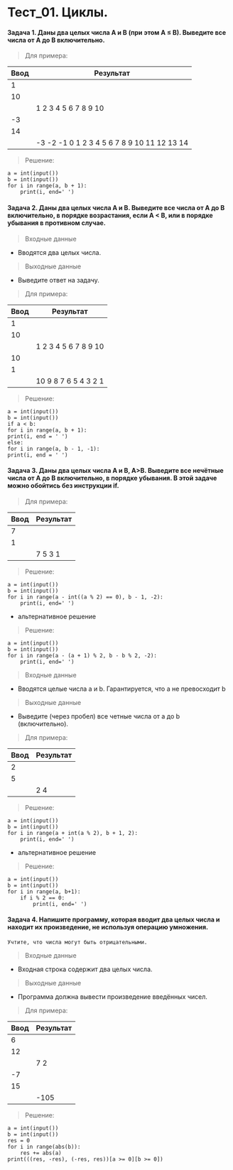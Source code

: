 # Тест_01. Циклы.

#### Задача 1. Даны два целых числа A и B (при этом A ≤ B). Выведите все числа от A до B включительно.

> Для примера:

|Ввод    |Результат
|--------|--------------------
|1       |
|10      |
|        |1 2 3 4 5 6 7 8 9 10
|-3      |
|14      |
|        |-3 -2 -1 0 1 2 3 4 5 6 7 8 9 10 11 12 13 14

> Решение:
```
a = int(input())
b = int(input())
for i in range(a, b + 1):
    print(i, end=' ')
```

#### Задача 2. Даны два целых числа A и В. Выведите все числа от A до B включительно, в порядке возрастания, если A < B, или в порядке убывания в противном случае.

> Входные данные
- Вводятся два целых числа.
> Выходные данные
- Выведите ответ на задачу.

> Для примера:

|Ввод    |Результат
|--------|--------------------
|1       |
|10      |
|        |1 2 3 4 5 6 7 8 9 10
|10      |
|1       |
|        |10 9 8 7 6 5 4 3 2 1

> Решение:
```
a = int(input())
b = int(input())
if a < b:
for i in range(a, b + 1):
print(i, end = ' ')
else:
for i in range(a, b - 1, -1):
print(i, end = ' ')
```

#### Задача 3. Даны два целых числа A и В, A>B. Выведите все нечётные числа от A до B включительно, в порядке убывания. В этой задаче можно обойтись без инструкции if.

> Для примера:

|Ввод    |Результат
|--------|--------------------
|7       |
|1       |
|        |7 5 3 1

> Решение:

```
a = int(input())
b = int(input())
for i in range(a - int((a % 2) == 0), b - 1, -2):
    print(i, end=' ')
```
- альтернативное решение

> Решение:

```
a = int(input())
b = int(input())
for i in range(a - (a + 1) % 2, b - b % 2, -2):
    print(i, end=' ')
```
> Входные данные
- Вводятся целые числа a и b. Гарантируется, что a не превосходит b
> Выходные данные
- Выведите (через пробел) все четные числа от a до b (включительно).

> Для примера:

|Ввод    |Результат
|--------|--------------------
|2       |
|5       |
|        |2 4

> Решение:
```
a = int(input())
b = int(input())
for i in range(a + int(a % 2), b + 1, 2):
    print(i, end=' ')
```
- альтернативное решение

> Решение:

```
a = int(input())
b = int(input())
for i in range(a, b+1):
    if i % 2 == 0:
        print(i, end=' ')
```

#### Задача 4. Напишите программу, которая вводит два целых числа и находит их произведение, не используя операцию умножения.

``Учтите, что числа могут быть отрицательными.``

> Входные данные
- Входная строка содержит два целых числа.
> Выходные данные
- Программа должна вывести произведение введённых чисел.

> Для примера:

|Ввод    |Результат
|--------|----------
|6       |
|12      |
|        |7 2
|-7      |
|15      |
|        |-105

> Решение:

```
a = int(input())
b = int(input())
res = 0
for i in range(abs(b)):
    res += abs(a)
print(((res, -res), (-res, res))[a >= 0][b >= 0])
```













